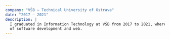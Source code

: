 ```yaml
---
company: "VŠB – Technical University of Ostrava"
date: "2017 – 2021"
description: |
  I graduated in Information Technology at VŠB from 2017 to 2021, where I gained a deep understanding
  of software development and web.
---
```

